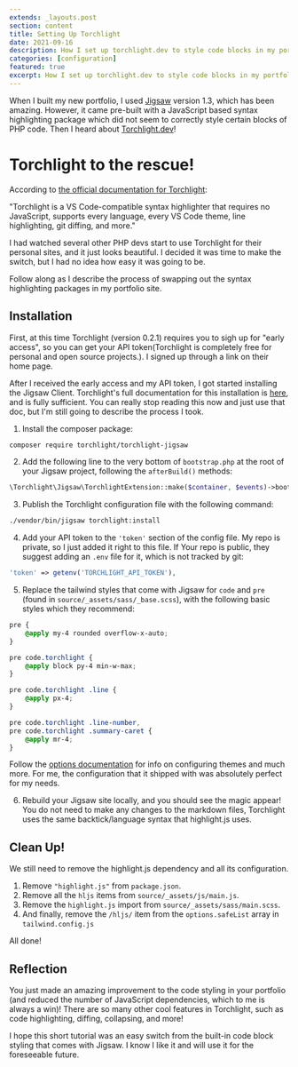 ```yaml
---
extends: _layouts.post
section: content
title: Setting Up Torchlight
date: 2021-09-16
description: How I set up torchlight.dev to style code blocks in my portfolio.
categories: [configuration]
featured: true
excerpt: How I set up torchlight.dev to style code blocks in my portfolio.
---
```


When I built my new portfolio, I used [Jigsaw](https://jigsaw.tighten.co/) version 1.3, which has been amazing.
However, it came pre-built with a JavaScript based syntax highlighting package which did not seem to 
correctly style certain blocks of PHP code. Then I heard about [Torchlight.dev](https://torchlight.dev/)!

# Torchlight to the rescue!

According to [the official documentation for Torchlight](https://torchlight.dev/docs):

"Torchlight is a VS Code-compatible syntax highlighter that requires no JavaScript, supports every language, 
every VS Code theme, line highlighting, git diffing, and more."

I had watched several other PHP devs start to use Torchlight for their personal sites, and it just looks beautiful.
I decided it was time to make the switch, but I had no idea how easy it was going to be.

Follow along as I describe the process of swapping out the syntax highlighting packages in my portfolio site.

## Installation

First, at this time Torchlight (version 0.2.1) requires you to sigh up for "early access", so you can get your 
API token(Torchlight is completely free for personal and open source projects.). I signed up through a link on 
their home page.

After I received the early access and my API token, I got started installing the Jigsaw Client. Torchlight's full 
documentation for this installation is [here](https://torchlight.dev/docs/clients/jigsaw), and is fully sufficient.
You can really stop reading this now and just use that doc, but I'm still going to describe the process I took.

1. Install the composer package:
 
```bash
composer require torchlight/torchlight-jigsaw
```       

2. Add the following line to the very bottom of `bootstrap.php` at the root of your Jigsaw project, following the 
`afterBuild()` methods:

```php
\Torchlight\Jigsaw\TorchlightExtension::make($container, $events)->boot();
```

3. Publish the Torchlight configuration file with the following command:

```bash
./vendor/bin/jigsaw torchlight:install
```

4. Add your API token to the `'token'` section of the config file. My repo is private, so I just added it right to
this file. If Your repo is public, they suggest adding an `.env` file for it, which is not tracked by git:

```php
'token' => getenv('TORCHLIGHT_API_TOKEN'),
```

5. Replace the tailwind styles that come with Jigsaw for `code` and `pre` (found in `source/_assets/sass/_base.scss`), 
with the following basic styles which they recommend:

```scss
pre {
    @apply my-4 rounded overflow-x-auto;
}

pre code.torchlight {
    @apply block py-4 min-w-max;
}

pre code.torchlight .line {
    @apply px-4;
}

pre code.torchlight .line-number,
pre code.torchlight .summary-caret {
    @apply mr-4;
}
```

Follow the [options documentation](https://torchlight.dev/docs/options) for info on configuring themes and much more. 
For me, the configuration that it shipped with was absolutely perfect for my needs.

6. Rebuild your Jigsaw site locally, and you should see the magic appear! You do not need to make any changes to the 
markdown files, Torchlight uses the same backtick/language syntax that highlight.js uses.

## Clean Up!

We still need to remove the highlight.js dependency and all its configuration.

1. Remove `"highlight.js"` from `package.json`.
2. Remove all the `hljs` items from `source/_assets/js/main.js`.
3. Remove the `highlight.js` import from `source/_assets/sass/main.scss`.
4. And finally, remove the `/hljs/` item from the `options.safeList` array in `tailwind.config.js`

All done!

## Reflection

You just made an amazing improvement to the code styling in your portfolio (and reduced the number of JavaScript
dependencies, which to me is always a win)! There are so many other cool features in Torchlight, such as code highlighting, 
diffing, collapsing, and more!

I hope this short tutorial was an easy switch from the built-in code block styling that comes with Jigsaw. I know 
I like it and will use it for the foreseeable future.
